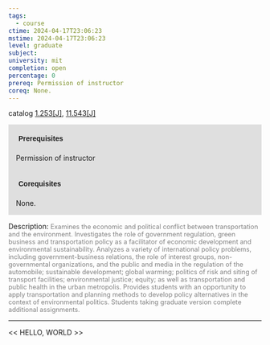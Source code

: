 ```yaml
---
tags:
  - course
ctime: 2024-04-17T23:06:23
mstime: 2024-04-17T23:06:23
level: graduate
subject: 
university: mit
completion: open
percentage: 0
prereq: Permission of instructor
coreq: None.
---
```


catalog [1.253[J]](http://student.mit.edu/catalog/m1b.html#1.253), [11.543[J]](http://student.mit.edu/catalog/m11c.html#11.543)

<span style="display: block; padding: 15px; background-color: rgb(100, 100, 100, 0.2);"><font id="m_prereq247_0" style="display: block; font-family: Arial, sans-serif; font-weight: bold; padding: 5px">Prerequisites</font><br><span id="prereq247_0">Permission of instructor</span></span>
<span style="display: block; padding: 15px; background-color: rgb(100, 100, 100, 0.2);"><font id="m_coreq247_0" style="display: block; font-family: Arial, sans-serif; font-weight: bold; padding: 5px">Corequisites</font><br><span id="coreq247_0">None.</span></span>

<font style="">Description:</font>
<font style="color: grey; font-size: 0.8rem;">Examines the economic and political conflict between transportation and the environment. Investigates the role of government regulation, green business and transportation policy as a facilitator of economic development and environmental sustainability. Analyzes a variety of international policy problems, including government-business relations, the role of interest groups, non-governmental organizations, and the public and media in the regulation of the automobile; sustainable development; global warming; politics of risk and siting of transport facilities; environmental justice; equity; as well as transportation and public health in the urban metropolis. Provides students with an opportunity to apply transportation and planning methods to develop policy alternatives in the context of environmental politics. Students taking graduate version complete additional assignments.</font>



---

<< HELLO, WORLD >>
